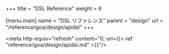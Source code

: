 +++
title = "DSL Reference"
weight = 6

[menu.main]
name = "DSL リファレンス"
parent = "design"
url = "/reference/goa/design/apidsl"
+++

<meta http-equiv="refresh" content="0; url={{< ref "reference/goa/design/apidsl.md" >}}"/>
